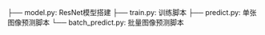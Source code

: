 ├── model.py: ResNet模型搭建
  ├── train.py: 训练脚本
  ├── predict.py: 单张图像预测脚本
  └── batch_predict.py: 批量图像预测脚本
